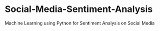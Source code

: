 # Social-Media-Sentiment-Analysis
Machine Learning using Python for Sentiment Analysis on Social Media
